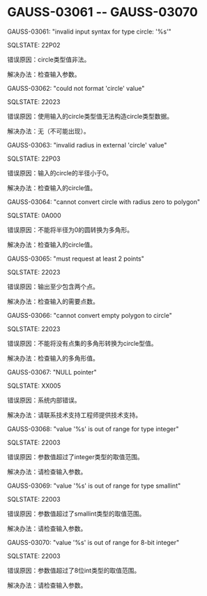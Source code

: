 # GAUSS-03061 -- GAUSS-03070

GAUSS-03061: "invalid input syntax for type circle: '%s'"

SQLSTATE: 22P02

错误原因：circle类型值非法。

解决办法：检查输入参数。

GAUSS-03062: "could not format 'circle' value"

SQLSTATE: 22023

错误原因：使用输入的circle类型值无法构造circle类型数据。

解决办法：无（不可能出现）。

GAUSS-03063: "invalid radius in external 'circle' value"

SQLSTATE: 22P03

错误原因：输入的circle的半径小于0。

解决办法：检查输入的circle值。

GAUSS-03064: "cannot convert circle with radius zero to polygon"

SQLSTATE: 0A000

错误原因：不能将半径为0的圆转换为多角形。

解决办法：检查输入的circle值。

GAUSS-03065: "must request at least 2 points"

SQLSTATE: 22023

错误原因：输出至少包含两个点。

解决办法：检查输入的需要点数。

GAUSS-03066: "cannot convert empty polygon to circle"

SQLSTATE: 22023

错误原因：不能将没有点集的多角形转换为circle型值。

解决办法：检查输入的多角形值。

GAUSS-03067: "NULL pointer"

SQLSTATE: XX005

错误原因：系统内部错误。

解决办法：请联系技术支持工程师提供技术支持。

GAUSS-03068: "value '%s' is out of range for type integer"

SQLSTATE: 22003

错误原因：参数值超过了integer类型的取值范围。

解决办法：请检查输入参数。

GAUSS-03069: "value '%s' is out of range for type smallint"

SQLSTATE: 22003

错误原因：参数值超过了smallint类型的取值范围。

解决办法：请检查输入参数。

GAUSS-03070: "value '%s' is out of range for 8-bit integer"

SQLSTATE: 22003

错误原因：参数值超过了8位int类型的取值范围。

解决办法：请检查输入参数。
